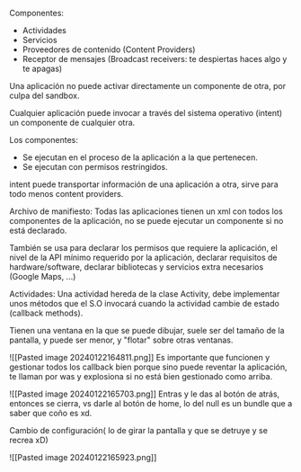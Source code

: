 Componentes:
* Actividades
* Servicios
* Proveedores de contenido (Content Providers)
* Receptor de mensajes (Broadcast receivers: te despiertas haces algo y te apagas)

Una aplicación no puede activar directamente un componente de otra, por culpa del sandbox.

Cualquier aplicación puede invocar a través del sistema operativo (intent) un componente de cualquier otra.

Los componentes:
* Se ejecutan en el proceso de la aplicación a la que pertenecen.
* Se ejecutan con permisos restringidos.

intent puede transportar información de una aplicación a otra, sirve para todo menos content providers.

Archivo de manifiesto:
Todas las aplicaciones tienen un xml con todos los componentes de la aplicación, no se puede ejecutar un componente si no está declarado.

También se usa para declarar los permisos que requiere la aplicación, el nivel de la API mínimo requerido por la aplicación, declarar requisitos de hardware/software, declarar bibliotecas y servicios extra necesarios (Google Maps, ...)

Actividades:
Una actividad hereda de la clase Activity, debe implementar unos métodos que el S.O invocará cuando la actividad cambie de estado (callback methods).

Tienen una ventana en la que se puede dibujar, suele ser del tamaño de la pantalla, y puede ser menor, y "flotar" sobre otras ventanas.

![[Pasted image 20240122164811.png]]
Es importante que funcionen y gestionar todos los callback bien porque sino puede reventar la aplicación, te llaman por was y explosiona si no está bien gestionado como arriba.

![[Pasted image 20240122165703.png]]
Entras y le das al botón de atrás, entonces se cierra, vs darle al botón de home, lo del null es un bundle que a saber que coño es xd.

Cambio de configuración( lo de girar la pantalla y que se detruye y se recrea xD)

![[Pasted image 20240122165923.png]]
